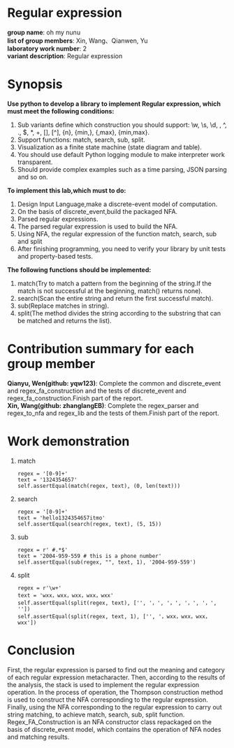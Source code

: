 # Regular expression
   **group name**: oh my nunu     
   **list of group members**: Xin, Wang、Qianwen, Yu   
   **laboratory work number**: 2  
   **variant description**: Regular expression  
# Synopsis
   **Use python to develop a library to implement Regular expression, which must meet the following conditions:** 

   1. Sub variants define which construction you should support:
      \w, \s, \d, \, ^, ., $, *, +, [], [^], {n}, {min,}, {,max}, {min,max}.
   2. Support functions: match, search, sub, split.
   3. Visualization as a finite state machine (state diagram and table). 
   4. You should use default Python logging module to make interpreter work transparent.
   5. Should provide complex examples such as a time parsing, JSON parsing and so on. 

   **To implement this lab,which must to do:**  

   1. Design Input Language,make a discrete-event model of computation.   
   2. On the basis of discrete_event,build the packaged NFA.
   3. Parsed regular expressions.
   4. The parsed regular expression is used to build the NFA.
   5. Using NFA, the regular expression of the function match, search, sub and split
   6.  After finishing programming, you need to verify your library by unit tests and property-based tests. 

   **The following functions should be implemented:**  

   1. match(Try to match a pattern from the beginning of the string.If the match is not successful at the beginning, match() returns none).
   2. search(Scan the entire string and return the first successful match).
   3. sub(Replace matches in string).   
   4. split(The method divides the string according to the substring that can be matched and returns the list).  

# Contribution summary for each group member
   **Qianyu, Wen(github: yqw123)**: Complete the common and discrete_event and regex_fa_construction and the tests of discrete_event and regex_fa_construction.Finish part of the report.   
   **Xin, Wang(github: zhanglangEB)**: Complete the regex_parser and regex_to_nfa and regex_lib and the tests of them.Finish part of the report. 


# Work demonstration 
   1. match  

      ```
      regex = '[0-9]+'
      text = '1324354657'
      self.assertEqual(match(regex, text), (0, len(text)))
      ```

   2. search  

      ```
      regex = '[0-9]+'
      text = 'hello1324354657itmo'
      self.assertEqual(search(regex, text), (5, 15))
      ```

   3. sub  

      ```
      regex = r' #.*$'
      text = '2004-959-559 # this is a phone number'
      self.assertEqual(sub(regex, "", text, 1), '2004-959-559') 
      ```

   4. split 

      ```
      regex = r'\w+'
      text = 'wxx，wxx，wxx，wxx，wxx'
      self.assertEqual(split(regex, text), ['', '，', '，', '，', '，', ''])
      self.assertEqual(split(regex, text, 1), ['', '，wxx，wxx，wxx，wxx'])
      ```

# Conclusion
  First, the regular expression is parsed to find out the meaning and category of each regular expression metacharacter.
  Then, according to the results of the analysis, the stack is used to implement the regular expression operation. In the process of operation, the Thompson construction method is used to construct the NFA corresponding to the regular expression.
  Finally, using the NFA corresponding to the regular expression to carry out string matching, to achieve match, search, sub, split function.
  Regex_FA_Construction is an NFA constructor class repackaged on the basis of discrete_event model, which contains the operation of NFA nodes and matching results.
